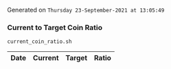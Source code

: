 Generated on `Thursday 23-September-2021 at 13:05:49`

### Current to Target Coin Ratio
`current_coin_ratio.sh`

Date|Current|Target|Ratio
---|---|---|---
